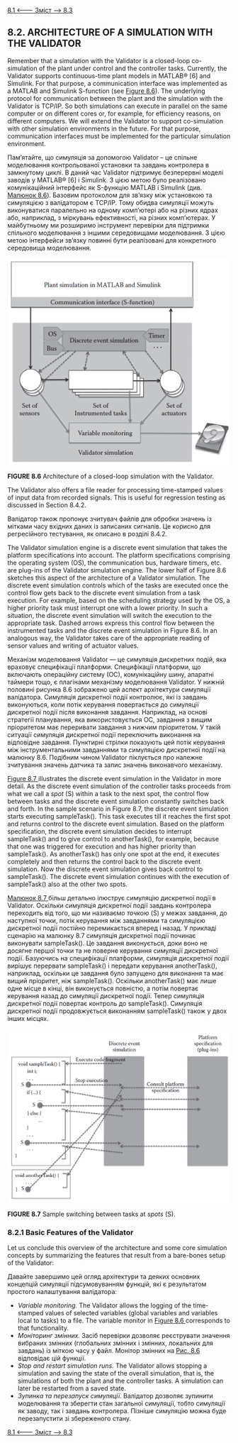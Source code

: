 [8.1 <--- ](8_1.md) [   Зміст   ](README.md) [--> 8.3](8_3.md)

## 8.2. ARCHITECTURE OF A SIMULATION WITH THE VALIDATOR

Remember that a simulation with the Validator is a closed-loop co-simulation of the plant under control and the controller tasks. Currently, the Validator supports continuous-time plant models in MATLAB® [6] and Simulink. For that purpose, a communication interface was implemented as a MATLAB and Simulink S-function (see [Figure 8.6](#_bookmark49)). The underlying protocol for communication between the plant and the simulation with the Validator is TCP/IP. So both simulations can execute in parallel on the same computer or on different cores or, for example, for efficiency reasons, on different computers. We will extend the Validator to support co-simulation with other simulation environments in the future. For that purpose, communication interfaces must be implemented for the particular simulation environment.

Пам’ятайте, що симуляція за допомогою Validator – це спільне моделювання контрольованої установки та завдань контролера в замкнутому циклі. В даний час Validator підтримує безперервні моделі заводів у MATLAB® [6] і Simulink. З цією метою було реалізовано комунікаційний інтерфейс як S-функцію MATLAB і Simulink (див. [Малюнок 8.6](#_bookmark49)). Базовим протоколом для зв’язку між установкою та симуляцією з валідатором є TCP/IP. Тому обидва симуляції можуть виконуватися паралельно на одному комп’ютері або на різних ядрах або, наприклад, з міркувань ефективності, на різних комп’ютерах. У майбутньому ми розширимо інструмент перевірки для підтримки спільного моделювання з іншими середовищами моделювання. З цією метою інтерфейси зв’язку повинні бути реалізовані для конкретного середовища моделювання.

![image-20220822170914767](media/image-20220822170914767.png)

**FIGURE 8.6** Architecture of a closed-loop simulation with the Validator.

The Validator also offers a file reader for processing time-stamped values of input data from recorded signals. This is useful for regression testing as discussed in Section 8.4.2.

Валідатор також пропонує зчитувач файлів для обробки значень із мітками часу вхідних даних із записаних сигналів. Це корисно для регресійного тестування, як описано в розділі 8.4.2.

The Validator simulation engine is a discrete event simulation that takes the platform specifications into account. The platform specifications comprising the operating system (OS), the communication bus, hardware timers, etc. are plug-ins of the Validator simulation engine. The lower half of Figure 8.6 sketches this aspect of the architecture of a Validator simulation. The discrete event simulation controls which of the tasks are executed once the control flow gets back to the discrete event simulation from a task execution. For example, based on the scheduling strategy used by the OS, a higher priority task must interrupt one with a lower priority. In such a situation, the discrete event simulation will switch the execution to the appropriate task. Dashed arrows express this control flow between the instrumented tasks and the discrete event simulation in Figure 8.6. In an analogous way, the Validator takes care of the appropriate reading of sensor values and writing of actuator values.

Механізм моделювання Validator — це симуляція дискретних подій, яка враховує специфікації платформи. Специфікації платформи, що включають операційну систему (ОС), комунікаційну шину, апаратні таймери тощо, є плагінами механізму моделювання Validator. У нижній половині рисунка 8.6 зображено цей аспект архітектури симуляції валідатора. Симуляція дискретної події контролює, які із завдань виконуються, коли потік керування повертається до симуляції дискретної події після виконання завдання. Наприклад, на основі стратегії планування, яка використовується ОС, завдання з вищим пріоритетом має переривати завдання з нижчим пріоритетом. У такій ситуації симуляція дискретної події переключить виконання на відповідне завдання. Пунктирні стрілки показують цей потік керування між інструментальними завданнями та симуляцією дискретної події на малюнку 8.6. Подібним чином Validator піклується про належне зчитування значень датчика та запис значень виконавчого механізму.

[Figure 8.7 ](#_bookmark50)illustrates the discrete event simulation in the Validator in more detail. As the discrete event simulation of the controller tasks proceeds from what we call a *spot* (S) within a task to the next spot, the control flow between tasks and the discrete event simulation constantly switches back and forth. In the sample scenario in Figure 8.7, the discrete event simulation starts executing sampleTask(). This task executes till it reaches the first spot and returns control to the discrete event simulation. Based on the platform specification, the discrete event simulation decides to interrupt sampleTask() and to give control to anotherTask(), for example, because that one was triggered for execution and has higher priority than sampleTask(). As anotherTask() has only one spot at the end, it executes completely and then returns the control back to the discrete event simulation. Now the discrete event simulation gives back control to sampleTask(). The discrete event simulation continues with the execution of sampleTask() also at the other two spots.

[Малюнок 8.7 ](#_bookmark50) більш детально ілюструє симуляцію дискретної події в Validator. Оскільки симуляція дискретної події завдань контролера переходить від того, що ми називаємо *точкою* (S) у межах завдання, до наступної точки, потік керування між завданнями та симуляцією дискретної події постійно перемикається вперед і назад. У прикладі сценарію на малюнку 8.7 симуляція дискретної події починає виконувати sampleTask(). Це завдання виконується, доки воно не досягне першої точки та не поверне керування симуляції дискретної події. Базуючись на специфікації платформи, симуляція дискретної події вирішує перервати sampleTask() і передати керування anotherTask(), наприклад, оскільки це завдання було запущено для виконання та має вищий пріоритет, ніж sampleTask(). Оскільки anotherTask() має лише одне місце в кінці, він виконується повністю, а потім повертає керування назад до симуляції дискретної події. Тепер симуляція дискретної події повертає контроль до sampleTask(). Симуляція дискретної події продовжується виконанням sampleTask() також у двох інших місцях.

![image-20220822170956152](media/image-20220822170956152.png)

**FIGURE 8.7** Sample switching between tasks at *spots* (S).

### 8.2.1 Basic Features of the Validator

Let us conclude this overview of the architecture and some core simulation concepts by summarizing the features that result from a bare-bones setup of the Validator:

Давайте завершимо цей огляд архітектури та деяких основних концепцій симуляції підсумовуванням функцій, які є результатом простого налаштування валідатора:

- *Variable monitoring.* The Validator allows the logging of the time-stamped values of selected variables (global variables and variables local to tasks) to a file. The variable monitor in [Figure 8.6 ](#_bookmark49)corresponds to that functionality.
- *Моніторинг змінних.* Засіб перевірки дозволяє реєструвати значення вибраних змінних (глобальних змінних і змінних, локальних для завдань) із міткою часу у файл. Монітор змінних на [Рис. 8.6 ](#_bookmark49) відповідає цій функції.
- *Stop and restart simulation runs.* The Validator allows stopping a simulation and saving the state of the overall simulation, that is, the simulations of both the plant and the controller tasks. A simulation can later be restarted from a saved state.
- *Зупинка та перезапуск симуляції.* Валідатор дозволяє зупинити моделювання та зберегти стан загальної симуляції, тобто симуляції як заводу, так і завдань контролера. Пізніше симуляцію можна буде перезапустити зі збереженого стану.


[8.1 <--- ](8_1.md) [   Зміст   ](README.md) [--> 8.3](8_3.md)
